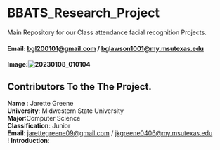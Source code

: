 # BBATS_Research_Project
Main Repository for our Class attendance facial recognition Projects. 

#### Email: bgl200101@gmail.com / bglawson1001@my.msutexas.edu
#### Image:![20230108_010104](https://user-images.githubusercontent.com/122930732/213792198-2ec0a7e9-3401-499d-8e7d-353c619e63b9.jpg)



## Contributors To the The Project.

**Name** : Jarette Greene <br>
**University**: Midwestern State University<br>
**Major**:Computer Science  <br>
**Classification**: Junior <br> 
**Email**: jarettegreene09@gmail.com / jkgreene0406@my.msutexas.edu<br>
!
**Introduction**: <br>
